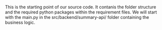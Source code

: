 This is the starting point of our source code. It contanis the folder structure and the required python packages within the requirement files.
We will start with the main.py in the src/backend/summary-api/ folder containing the business logic. 
